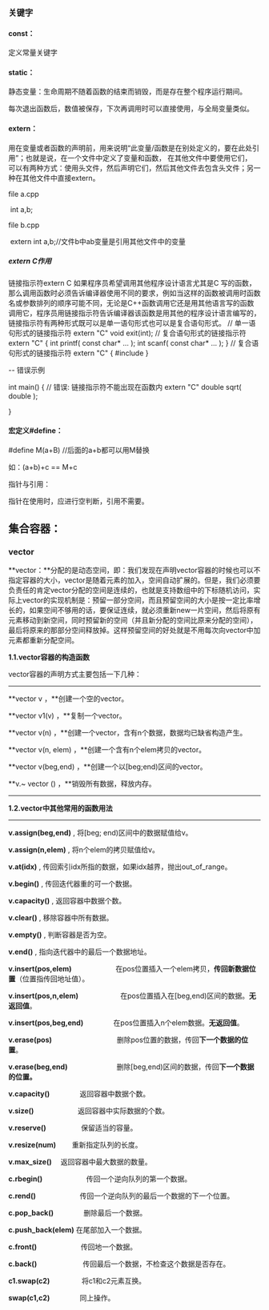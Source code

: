 ### 关键字

#### const：

定义常量关键字

#### static：

静态变量：生命周期不随着函数的结束而销毁，而是存在整个程序运行期间。

每次退出函数后，数值被保存，下次再调用时可以直接使用，与全局变量类似。

#### extern：

用在变量或者函数的声明前，用来说明“此变量/函数是在别处定义的，要在此处引用”；也就是说，在一个文件中定义了变量和函数， 在其他文件中要使用它们， 可以有两种方式：使用头文件，然后声明它们，然后其他文件去包含头文件；另一种在其他文件中直接extern。

file a.cpp

​	int a,b;

file b.cpp

​	extern int a,b;//文件b中ab变量是引用其他文件中的变量

##### extern C作用

链接指示符extern C
    如果程序员希望调用其他程序设计语言尤其是C 写的函数，那么调用函数时必须告诉编译器使用不同的要求，例如当这样的函数被调用时函数名或参数排列的顺序可能不同，无论是C++函数调用它还是用其他语言写的函数调用它，程序员用链接指示符告诉编译器该函数是用其他的程序设计语言编写的，链接指示符有两种形式既可以是单一语句形式也可以是复合语句形式。
// 单一语句形式的链接指示符
extern "C" void exit(int);
// 复合语句形式的链接指示符
extern "C" {
int printf( const char* ... );
int scanf( const char* ... );
}
// 复合语句形式的链接指示符
extern "C" {
#include <cmath>
}

-- 错误示例

int main()
{
// 错误: 链接指示符不能出现在函数内
extern "C" double sqrt( double );

}

#### 宏定义#define：

#define M(a+B)  //后面的a+b都可以用M替换

如：(a+b)+c  == M+c



指针与引用：

指针在使用时，应进行空判断，引用不需要。



## 集合容器：

### vector

**vector：**分配的是动态空间，即：我们发现在声明vector容器的时候也可以不指定容器的大小，vector是随着元素的加入，空间自动扩展的。但是，我们必须要负责任的肯定vector分配的空间是连续的，也就是支持数组中的下标随机访问，实际上vector的实现机制是：预留一部分空间，而且预留空间的大小是按一定比率增长的，如果空间不够用的话，要保证连续，就必须重新new一片空间，然后将原有元素移动到新空间，同时预留新的空间（并且新分配的空间比原来分配的空间），最后将原来的那部分空间释放掉。这样预留空间的好处就是不用每次向vector中加元素都重新分配空间。

**1.1.vector容器的构造函数**

vector容器的声明方式主要包括一下几种：

------

**vector<Elem> v  ，**创建一个空的vector。

**vector <Elem> v1(v)  ，**复制一个vector。

**vector <Elem> v(n)  ，**创建一个vector，含有n个数据，数据均已缺省构造产生。

**vector <Elem> v(n, elem)  ，**创建一个含有n个elem拷贝的vector。

**vector <Elem> v(beg,end)  ，**创建一个以[beg;end)区间的vector。

**v.~ vector <Elem>()  ，**销毁所有数据，释放内存。

------

**1.2.vector中其他常用的函数用法**

------

**v.assign(beg,end)** , 将[beg; end)区间中的数据赋值给v。

**v.assign(n,elem)**  , 将n个elem的拷贝赋值给v。

**v.at(idx)**         , 传回索引idx所指的数据，如果idx越界，抛出out_of_range。

**v.begin()**        , 传回迭代器重的可一个数据。

**v.capacity()**      , 返回容器中数据个数。

**v.clear()**        , 移除容器中所有数据。

**v.empty()**       , 判断容器是否为空。

**v.end()**         , 指向迭代器中的最后一个数据地址。

**v.insert(pos,elem)**　　　　　　  在pos位置插入一个elem拷贝，**传回新数据位置**（位置指传回地址值）。

**v.insert(pos,n,elem)**　　　　　　在pos位置插入在[beg,end)区间的数据。**无返回值**。

**v.insert(pos,beg,end)**　　　　  在pos位置插入n个elem数据。**无返回值**。

**v.erase(pos)**　　　　　　　　　 删除pos位置的数据，传回**下一个数据的位置**。

**v.erase(beg,end)**　　　　　　　删除[beg,end)区间的数据，传回**下一个数据的位置。**

**v.capacity()** 　　　　返回容器中数据个数。

**v.size()**　　　　　　 返回容器中实际数据的个数。

**v.reserve()**　　　　　保留适当的容量。 

**v.resize(num)** 　　重新指定队列的长度。

**v.max_size()**   　返回容器中最大数据的数量。

**c.rbegin()**　　　　　　 传回一个逆向队列的第一个数据。

**c.rend()**　　　　　　  传回一个逆向队列的最后一个数据的下一个位置。

**c.pop_back()**　　　　 删除最后一个数据。

**c.push_back(elem)**  在尾部加入一个数据。

**c.front()**　　　　　　  传回地一个数据。

**c.back()** 　　　　　　  传回最后一个数据，不检查这个数据是否存在。

**c1.swap(c2)** 　　　　 将c1和c2元素互换。

**swap(c1,c2)**　　　　  同上操作。



